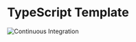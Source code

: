 # TypeScript Template

![Continuous Integration](https://github.com/wimpyprogrammer/template-typescript/workflows/Continuous%20Integration/badge.svg)
